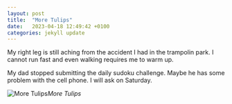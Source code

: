 ```yaml
---
layout: post
title:  "More Tulips"
date:   2023-04-18 12:49:42 +0100
categories: jekyll update
---
```


My right leg is still aching from the accident I had in the trampolin park. I cannot run fast and even walking requires me to warm up.  

My dad stopped submitting the daily sudoku challenge. Maybe he has some problem with the cell phone. I will ask on Saturday. 


![More Tulips](https://lh3.googleusercontent.com/ZxRl7y6RmJPcPR5J23aYDEDs6EYocfZ5lP4qciAlSPQsXAZxQetpSpwg3oZWWYGSoB3MR_mhHB6RxsiAPJViFN7O9A9f7OZFCWbqABgYP_hc9sW_Z9hpFoUk97Hy0OfP8oQoeLgAIA=w2400)*More Tulips*&nbsp;



[jekyll-docs]: https://jekyllrb.com/docs/home
[jekyll-gh]:   https://github.com/jekyll/jekyll
[jekyll-talk]: https://talk.jekyllrb.com/


